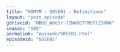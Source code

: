 ```yaml
---
title: "HIMYM - S05E01 - Definitions"
layout: "post_episode"
gdriveid: "0B6D_WdeSr-7ZNnRETTN5TlZ3NW8"
season: "S05"
permalink: "episode/S05E01.html"
episodeid: "S05E01"
---
```

